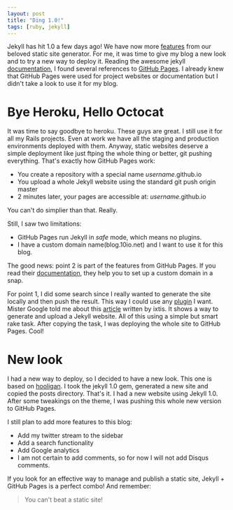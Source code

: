 ```yaml
---
layout: post
title: "Ding 1.0!"
tags: [ruby, jekyll]
---
```


Jekyll has hit 1.0 a few days ago! We have now more [features](http://blog.parkermoore.de/2013/05/06/jekyll-1-dot-0-released/) from our beloved static site generator. For me, it was time to give my blog a new look and to try a new way to deploy it. Reading the awesome jekyll [documentation](http://jekyllrb.com/docs/home/), I found several references to [GitHub Pages](http://pages.github.com/). I already knew that GitHub Pages were used for project websites or documentation but I didn't take a look to use it for my blog.

# Bye Heroku, Hello Octocat
It was time to say goodbye to heroku. These guys are great. I still use it for all my Rails projects. Even at work we have all the staging and production environments deployed with them. Anyway, static websites deserve a simple deployment like just ftping the whole thing or better, git pushing everything. That's exactly how GitHub Pages work:

* You create a repository with a special name *username*.github.io
* You upload a whole Jekyll website using the standard git push origin master
* 2 minutes later, your pages are accessible at: *username*.github.io

You can't do simplier than that. Really.

Still, I saw two limitations:

* GitHub Pages run Jekyll in *safe* mode, which means no plugins.
* I have a custom domain name(blog.10io.net) and I want to use it for this blog.

The good news: point 2 is part of the features from GitHub Pages. If you read their [documentation](https://help.github.com/articles/setting-up-a-custom-domain-with-pages), they help you to set up a custom domain in a snap.

For point 1, I did some search since I really wanted to generate the site locally and then push the result. This way I could use any [plugin](https://github.com/10io/jekyll-thumbnailify) I want. Mister Google told me about this [article](http://ixti.net/software/2013/01/28/using-jekyll-plugins-on-github-pages.html) written by ixtis. It shows a way to generate and upload a Jekyll website. All of this using a simple but smart rake task. After copying the task, I was deploying the whole site to GitHub Pages. Cool!

# New look
I had a new way to deploy, so I decided to have a new look. This one is based on [hooligan](https://github.com/dhulihan/hooligan). I took the jekyll 1.0 gem, generated a new site and copied the posts directory. That's it. I had a new website using Jekyll 1.0. After some tweakings on the theme, I was pushing this whole new version to GitHub Pages.

I still plan to add more features to this blog:

* Add my twitter stream to the sidebar
* Add a search functionality
* Add Google analytics
* I am not certain to add comments, so for now I will not add Disqus comments.

If you look for an effective way to manage and publish a static site, Jekyll + GitHub Pages is a perfect combo! And remember:
> You can't beat a static site!
